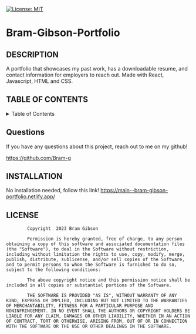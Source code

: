 [![License: MIT](https://img.shields.io/badge/License-MIT-yellow.svg)](https://opensource.org/licenses/MIT)
# Bram-Gibson-Portfolio

## DESCRIPTION
A portfolio that showcases my past work, has a downloadable resume, and contact information for employers to reach out. Made with React, Javascript, HTML and CSS.
## TABLE OF CONTENTS
<details> 
<summary> Table of Contents  </summary>

[DESCRIPTION](https://github.com/Bram-G/Bram-Gibson-Portfolio#DESCRIPTION)
    
[QUESTIONS](https://github.com/Bram-G/Bram-Gibson-Portfolio#QUESTIONS)
    
[INSTALLATION](https://github.com/Bram-G/Bram-Gibson-Portfolio#INSTALLATION)
    
[LICENSE](https://github.com/Bram-G/Bram-Gibson-Portfolio#LICENSE)
</details>    
    
## Questions
If you have any questions about this project, reach out to me on my github!

https://github.com/Bram-g


    
## INSTALLATION
No installation needed, follow this link! https://main--bram-gibson-portfolio.netlify.app/ 

    
## LICENSE

            Copyright  2023 Bram Gibson

            Permission is hereby granted, free of charge, to any person obtaining a copy of this software and associated documentation files (the "Software"), to deal in the Software without restriction, including without limitation the rights to use, copy, modify, merge, publish, distribute, sublicense, and/or sell copies of the Software, and to permit persons to whom the Software is furnished to do so, subject to the following conditions:
            
            The above copyright notice and this permission notice shall be included in all copies or substantial portions of the Software.
            
            THE SOFTWARE IS PROVIDED "AS IS", WITHOUT WARRANTY OF ANY KIND, EXPRESS OR IMPLIED, INCLUDING BUT NOT LIMITED TO THE WARRANTIES OF MERCHANTABILITY, FITNESS FOR A PARTICULAR PURPOSE AND NONINFRINGEMENT. IN NO EVENT SHALL THE AUTHORS OR COPYRIGHT HOLDERS BE LIABLE FOR ANY CLAIM, DAMAGES OR OTHER LIABILITY, WHETHER IN AN ACTION OF CONTRACT, TORT OR OTHERWISE, ARISING FROM, OUT OF OR IN CONNECTION WITH THE SOFTWARE OR THE USE OR OTHER DEALINGS IN THE SOFTWARE.

    